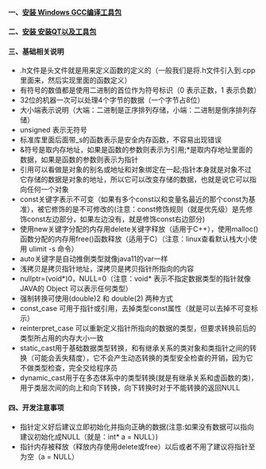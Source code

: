 #### 一、[安装 Windows GCC编译工具包](https://github.com/firechiang/c-study/blob/master/docs/windows-gcc-install.md)
#### 二、[安装 安装QT以及工具包](https://github.com/firechiang/c-study/blob/master/docs/windows-qt-install.md)
#### 三、基础相关说明
 - .h文件是头文件就是用来定义函数的定义的（一般我们是将.h文件引入到.cpp里面来，然后实现里面的函数定义）
 - 有符号的数值都是使用二进制的首位作为符号标识（0 表示正数，1 表示负数）
 - 32位的机器一次可以处理4个字节的数据（一个字节占8位）
 - 大小端表示说明（大端：二进制是正序排列存储，小端：二进制是倒序排列存储）
 - unsigned 表示无符号
 - 标准库里面后面带_s的函数表示是安全内存函数，不容易出现错误
 - &符号是取内存地址，如果是函数的参数则表示为引用;*是取内存地址里面的数据，如果是函数的参数则表示为指针
 - 引用可以看做是对象的别名或地址和对象绑定在一起;指针本身就是对象不过它存储的数据是对象的地址，所以它可以改变存储的数据，也就是说它可以指向任何一个对象
 - const关键字表示不可变（如果有多个const以和变量名最近的那个const为基准），被它修饰的是不可修改的(注意：const修饰规则（就是优先级）是先修饰const左边部分，如果左边没有，就是修饰const右边部分)
 - 使用new关键字分配的内存用delete关键字释放（适用于C++），使用malloc()函数分配的内存用free()函数释放（适用于C）（注意：linux查看默认栈大小使用 ulimit -s 命令）
 - auto关键字是自动推倒类型就像java11的var一样
 - 浅拷贝是拷贝指针地址，深拷贝是拷贝指针所指向的内容
 - nullptr=(void*)0，NULL=0（注意：void* 表示不指定数据类型的指针就像JAVA的 Object 可以表示任何类型）
 - 强制转换可使用(double)2 和 double(2) 两种方式
 - const_case 可用于指针或引用，去掉类型const属性（就是可以去掉不可变标示）
 - reinterpret_case 可以重新定义指针所指向的数据的类型，但要求转换前后的类型所占用的内存大小一致
 - static_cast用于基础数据类型转换，和有继承关系的类对象和类指针之间的转换（可能会丢失精度），它不会产生动态转换的类型安全检查的开销，因为它不做类型检查，完全交给程序员
 - dynamic_cast用于在多态体系中的类型转换(就是有继承关系和虚函数的类)，用于类层次间的向上和向下转换，向下转换时对于不能转换的返回NULL
 
#### 四、开发注意事项
 - 指针定义好后建议立即初始化并指向正确的数据(注意:如果没有数据可以指向建议初始化成NULL（就是：int* a = NULL）)
 - 指针内存被释放（释放内存使用delete或free）以后或者不用了建议将指针至为空（a = NULL）